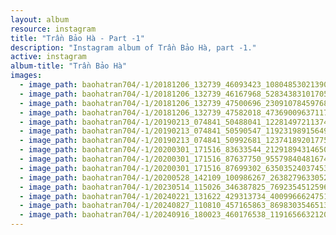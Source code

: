 ```yaml
---
layout: album
resource: instagram
title: "Trần Bảo Hà - Part -1"
description: "Instagram album of Trần Bảo Hà, part -1."
active: instagram
album-title: "Trần Bảo Hà"
images:
  - image_path: baohatran704/-1/20181206_132739_46093423_1080485302139078_8903431710154292737_n.jpg
  - image_path: baohatran704/-1/20181206_132739_46167968_528343831017054_55777587621301581_n.jpg
  - image_path: baohatran704/-1/20181206_132739_47500696_2309107845976866_7745619734869108757_n.jpg
  - image_path: baohatran704/-1/20181206_132739_47582018_473690096371179_8235723898226246817_n.jpg
  - image_path: baohatran704/-1/20190213_074841_50488041_122814972113742_5411458381652172693_n.jpg
  - image_path: baohatran704/-1/20190213_074841_50590547_119231989156496_3473954548823296648_n.jpg
  - image_path: baohatran704/-1/20190213_074841_50992681_123741892017759_4103495082060693332_n.jpg
  - image_path: baohatran704/-1/20200301_171516_83633544_212918943146500_454180711426219566_n.jpg
  - image_path: baohatran704/-1/20200301_171516_87637750_955798404816740_8311643506606133696_n.jpg
  - image_path: baohatran704/-1/20200301_171516_87699302_635035240374537_452524941333265253_n.jpg
  - image_path: baohatran704/-1/20200528_142109_100986267_2638279633052340_3085845918647152570_n.jpg
  - image_path: baohatran704/-1/20230514_115026_346387825_769235451259627_949157271396350454_n.jpg
  - image_path: baohatran704/-1/20240221_131622_429313734_400996662475132_3238638339778501613_n.jpg
  - image_path: baohatran704/-1/20240827_110810_457165863_869830354651345_1956489674174149772_n.jpg
  - image_path: baohatran704/-1/20240916_180023_460176538_1191656632120259_4400857563437933113_n.jpg
---
```

